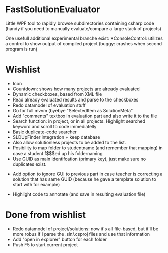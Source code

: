FastSolutionEvaluator
=====================

Little WPF tool to rapidly browse subdirectories containing csharp code (handy if you need to manually evaluate/compare a large stack of projects)

One usefull additional experimental branche exist:
	*ConsoleControl: utilizes a control to show output of compiled project (buggy: crashes when second program is run)

# Wishlist
* Icon
* Countdown: shows how many projects are already evaluated 
* Dynamic checkboxes, based from XML file
* Read already evaluated results and parse to the checkboxes
* Redo datamodel of evaluation stuff
* Go for full mvvm (byebye "SelectedItem as SolutionMeta"
* Add "comments" textbox in evaluation part and also write it to the file
* Search function: in project, or in all projects. Highlight searched keyword and scroll to code immediatelly
* Basic duplicate-code searcher 
* SLDUpFinder integration + keep database
* Also allow solutionless projects to be added to the list.
* Posibility to map folder to studentname (and remember that mapping) in case a student f$$$ed up his foldernaming
* Use GUID as main identifcation (primary key), just make sure no duplicates exist. 
- Add option to ignore GUI to previous part in case teacher is correcting a solution that has same GUID (because he gave a template solution to start with for example)
* Highlight code to annotate (and save in resulting evaluation file)

# Done from wishlist
* Redo datamodel of project/solutions: now it's all file-based, but it'll be more robus if I parse the .sln/.csproj files and use that information
* Add "open in explorer" button for each folder
* Push F5 to start current project
